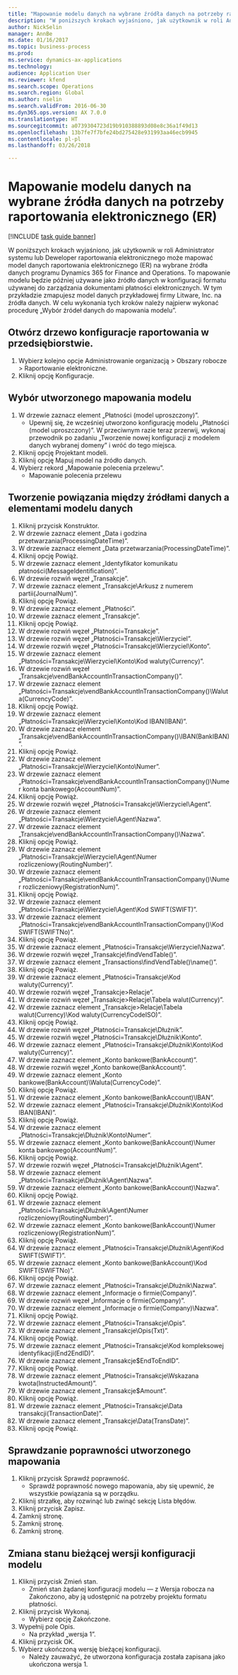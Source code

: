 ```yaml
--- 
title: "Mapowanie modelu danych na wybrane źródła danych na potrzeby raportowania elektronicznego (ER)"
description: "W poniższych krokach wyjaśniono, jak użytkownik w roli Administrator systemu lub Deweloper raportowania elektronicznego może mapować model danych raportowania elektronicznego (ER) na wybrane źródła danych programu Dynamics 365 for Finance and Operations Enterprise Edition (listopad 2016)."
author: NickSelin
manager: AnnBe
ms.date: 01/16/2017
ms.topic: business-process
ms.prod: 
ms.service: dynamics-ax-applications
ms.technology: 
audience: Application User
ms.reviewer: kfend
ms.search.scope: Operations
ms.search.region: Global
ms.author: nselin
ms.search.validFrom: 2016-06-30
ms.dyn365.ops.version: AX 7.0.0
ms.translationtype: HT
ms.sourcegitcommit: a0739304723d19b910388893d08e8c36a1f49d13
ms.openlocfilehash: 13b7fe7f7bfe24bd275428e931993aa46ecb9945
ms.contentlocale: pl-pl
ms.lasthandoff: 03/26/2018

---
```

# <a name="map-a-data-model-to-selected-data-sources-for-electronic-reporting-er"></a>Mapowanie modelu danych na wybrane źródła danych na potrzeby raportowania elektronicznego (ER)

[!INCLUDE [task guide banner](../../includes/task-guide-banner.md)]

W poniższych krokach wyjaśniono, jak użytkownik w roli Administrator systemu lub Deweloper raportowania elektronicznego może mapować model danych raportowania elektronicznego (ER) na wybrane źródła danych programu Dynamics 365 for Finance and Operations. To mapowanie modelu będzie później używane jako źródło danych w konfiguracji formatu używanej do zarządzania dokumentami płatności elektronicznych. W tym przykładzie zmapujesz model danych przykładowej firmy Litware, Inc. na źródła danych. W celu wykonania tych kroków należy najpierw wykonać procedurę „Wybór źródeł danych do mapowania modelu”.


## <a name="open-er-configurations-tree"></a>Otwórz drzewo konfiguracje raportowania w przedsiębiorstwie.
1. Wybierz kolejno opcje Administrowanie organizacją > Obszary robocze > Raportowanie elektroniczne.
2. Kliknij opcję Konfiguracje.

## <a name="select-created-model-mapping"></a>Wybór utworzonego mapowania modelu
1. W drzewie zaznacz element „Płatności (model uproszczony)”.
    * Upewnij się, że wcześniej utworzono konfigurację modelu „Płatności (model uproszczony)”. W przeciwnym razie teraz przerwij, wykonaj przewodnik po zadaniu „Tworzenie nowej konfiguracji z modelem danych wybranej domeny” i wróć do tego miejsca.  
2. Kliknij opcję Projektant modeli.
3. Kliknij opcję Mapuj model na źródło danych.
4. Wybierz rekord „Mapowanie polecenia przelewu”.
    * Mapowanie polecenia przelewu  

## <a name="bind-created-data-sources-to-data-model-elements"></a>Tworzenie powiązania między źródłami danych a elementami modelu danych
1. Kliknij przycisk Konstruktor.
2. W drzewie zaznacz element „Data i godzina przetwarzania(ProcessingDateTime)”.
3. W drzewie zaznacz element „Data przetwarzania(ProcessingDateTime)”.
4. Kliknij opcję Powiąż.
5. W drzewie zaznacz element „Identyfikator komunikatu płatności(MessageIdentification)”.
6. W drzewie rozwiń węzeł „Transakcje”.
7. W drzewie zaznacz element „Transakcje\Arkusz z numerem partii(JournalNum)”.
8. Kliknij opcję Powiąż.
9. W drzewie zaznacz element „Płatności”.
10. W drzewie zaznacz element „Transakcje”.
11. Kliknij opcję Powiąż.
12. W drzewie rozwiń węzeł „Płatności=Transakcje”.
13. W drzewie rozwiń węzeł „Płatności=Transakcje\Wierzyciel”.
14. W drzewie rozwiń węzeł „Płatności=Transakcje\Wierzyciel\Konto”.
15. W drzewie zaznacz element „Płatności=Transakcje\Wierzyciel\Konto\Kod waluty(Currency)”.
16. W drzewie rozwiń węzeł „Transakcje\vendBankAccountInTransactionCompany()”.
17. W drzewie zaznacz element „Płatności=Transakcje\vendBankAccountInTransactionCompany()\Waluta(CurrencyCode)”.
18. Kliknij opcję Powiąż.
19. W drzewie zaznacz element „Płatności=Transakcje\Wierzyciel\Konto\Kod IBAN(IBAN)”.
20. W drzewie zaznacz element „Transakcje\vendBankAccountInTransactionCompany()\IBAN(BankIBAN)”.
21. Kliknij opcję Powiąż.
22. W drzewie zaznacz element „Płatności=Transakcje\Wierzyciel\Konto\Numer”.
23. W drzewie zaznacz element „Płatności=Transakcje\vendBankAccountInTransactionCompany()\Numer konta bankowego(AccountNum)”.
24. Kliknij opcję Powiąż.
25. W drzewie rozwiń węzeł „Płatności=Transakcje\Wierzyciel\Agent”.
26. W drzewie zaznacz element „Płatności=Transakcje\Wierzyciel\Agent\Nazwa”.
27. W drzewie zaznacz element „Transakcje\vendBankAccountInTransactionCompany()\Nazwa”.
28. Kliknij opcję Powiąż.
29. W drzewie zaznacz element „Płatności=Transakcje\Wierzyciel\Agent\Numer rozliczeniowy(RoutingNumber)”.
30. W drzewie zaznacz element „Płatności=Transakcje\vendBankAccountInTransactionCompany()\Numer rozliczeniowy(RegistrationNum)”.
31. Kliknij opcję Powiąż.
32. W drzewie zaznacz element „Płatności=Transakcje\Wierzyciel\Agent\Kod SWIFT(SWIFT)”.
33. W drzewie zaznacz element „Płatności=Transakcje\vendBankAccountInTransactionCompany()\Kod SWIFT(SWIFTNo)”.
34. Kliknij opcję Powiąż.
35. W drzewie zaznacz element „Płatności=Transakcje\Wierzyciel\Nazwa”.
36. W drzewie rozwiń węzeł „Transakcje\findVendTable()”.
37. W drzewie zaznacz element „Transactions\findVendTable()\name()”.
38. Kliknij opcję Powiąż.
39. W drzewie zaznacz element „Płatności=Transakcje\Kod waluty(Currency)”.
40. W drzewie rozwiń węzeł „Transakcje\>Relacje”.
41. W drzewie rozwiń węzeł „Transakcje\>Relacje\Tabela walut(Currency)”.
42. W drzewie zaznacz element „Transakcje\>Relacje\Tabela walut(Currency)\Kod waluty(CurrencyCodeISO)”.
43. Kliknij opcję Powiąż.
44. W drzewie rozwiń węzeł „Płatności=Transakcje\Dłużnik”.
45. W drzewie rozwiń węzeł „Płatności=Transakcje\Dłużnik\Konto”.
46. W drzewie zaznacz element „Płatności=Transakcje\Dłużnik\Konto\Kod waluty(Currency)”.
47. W drzewie zaznacz element „Konto bankowe(BankAccount)”.
48. W drzewie rozwiń węzeł „Konto bankowe(BankAccount)”.
49. W drzewie zaznacz element „Konto bankowe(BankAccount)\Waluta(CurrencyCode)”.
50. Kliknij opcję Powiąż.
51. W drzewie zaznacz element „Konto bankowe(BankAccount)\IBAN”.
52. W drzewie zaznacz element „Płatności=Transakcje\Dłużnik\Konto\Kod IBAN(IBAN)”.
53. Kliknij opcję Powiąż.
54. W drzewie zaznacz element „Płatności=Transakcje\Dłużnik\Konto\Numer”.
55. W drzewie zaznacz element „Konto bankowe(BankAccount)\Numer konta bankowego(AccountNum)”.
56. Kliknij opcję Powiąż.
57. W drzewie rozwiń węzeł „Płatności=Transakcje\Dłużnik\Agent”.
58. W drzewie zaznacz element „Płatności=Transakcje\Dłużnik\Agent\Nazwa”.
59. W drzewie zaznacz element „Konto bankowe(BankAccount)\Nazwa”.
60. Kliknij opcję Powiąż.
61. W drzewie zaznacz element „Płatności=Transakcje\Dłużnik\Agent\Numer rozliczeniowy(RoutingNumber)”.
62. W drzewie zaznacz element „Konto bankowe(BankAccount)\Numer rozliczeniowy(RegistrationNum)”.
63. Kliknij opcję Powiąż.
64. W drzewie zaznacz element „Płatności=Transakcje\Dłużnik\Agent\Kod SWIFT(SWIFT)”.
65. W drzewie zaznacz element „Konto bankowe(BankAccount)\Kod SWIFT(SWIFTNo)”.
66. Kliknij opcję Powiąż.
67. W drzewie zaznacz element „Płatności=Transakcje\Dłużnik\Nazwa”.
68. W drzewie zaznacz element „Informacje o firmie(Company)”.
69. W drzewie rozwiń węzeł „Informacje o firmie(Company)”.
70. W drzewie zaznacz element „Informacje o firmie(Company)\Nazwa”.
71. Kliknij opcję Powiąż.
72. W drzewie zaznacz element „Płatności=Transakcje\Opis”.
73. W drzewie zaznacz element „Transakcje\Opis(Txt)”.
74. Kliknij opcję Powiąż.
75. W drzewie zaznacz element „Płatności=Transakcje\Kod kompleksowej identyfikacji(End2EndID)”.
76. W drzewie zaznacz element „Transakcje\$EndToEndID”.
77. Kliknij opcję Powiąż.
78. W drzewie zaznacz element „Płatności=Transakcje\Wskazana kwota(InstructedAmount)”.
79. W drzewie zaznacz element „Transakcje\$Amount”.
80. Kliknij opcję Powiąż.
81. W drzewie zaznacz element „Płatności=Transakcje\Data transakcji(TransactionDate)”.
82. W drzewie zaznacz element „Transakcje\Data(TransDate)”.
83. Kliknij opcję Powiąż.

## <a name="validate-created-mapping"></a>Sprawdzanie poprawności utworzonego mapowania
1. Kliknij przycisk Sprawdź poprawność.
    * Sprawdź poprawność nowego mapowania, aby się upewnić, że wszystkie powiązania są w porządku.  
2. Kliknij strzałkę, aby rozwinąć lub zwinąć sekcję Lista błędów.
3. Kliknij przycisk Zapisz.
4. Zamknij stronę.
5. Zamknij stronę.
6. Zamknij stronę.

## <a name="change-the-status-of-the-current-version-of-model-configuration"></a>Zmiana stanu bieżącej wersji konfiguracji modelu
1. Kliknij przycisk Zmień stan.
    * Zmień stan żądanej konfiguracji modelu — z Wersja robocza na Zakończono, aby ją udostępnić na potrzeby projektu formatu płatności.  
2. Kliknij przycisk Wykonaj.
    * Wybierz opcję Zakończone.  
3. Wypełnij pole Opis.
    * Na przykład „wersja 1”.  
4. Kliknij przycisk OK.
5. Wybierz ukończoną wersję bieżącej konfiguracji.
    * Należy zauważyć, że utworzona konfiguracja została zapisana jako ukończona wersja 1.  


